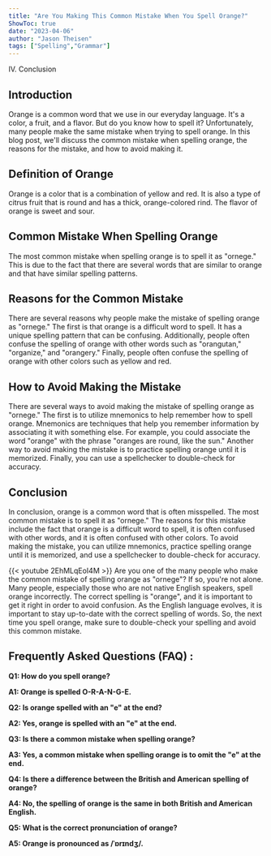 ```yaml
---
title: "Are You Making This Common Mistake When You Spell Orange?"
ShowToc: true 
date: "2023-04-06"
author: "Jason Theisen" 
tags: ["Spelling","Grammar"]
---
```

IV. Conclusion

## Introduction

Orange is a common word that we use in our everyday language. It's a color, a fruit, and a flavor. But do you know how to spell it? Unfortunately, many people make the same mistake when trying to spell orange. In this blog post, we'll discuss the common mistake when spelling orange, the reasons for the mistake, and how to avoid making it.

## Definition of Orange

Orange is a color that is a combination of yellow and red. It is also a type of citrus fruit that is round and has a thick, orange-colored rind. The flavor of orange is sweet and sour.

## Common Mistake When Spelling Orange

The most common mistake when spelling orange is to spell it as "ornege." This is due to the fact that there are several words that are similar to orange and that have similar spelling patterns.

## Reasons for the Common Mistake

There are several reasons why people make the mistake of spelling orange as "ornege." The first is that orange is a difficult word to spell. It has a unique spelling pattern that can be confusing. Additionally, people often confuse the spelling of orange with other words such as "orangutan," "organize," and "orangery." Finally, people often confuse the spelling of orange with other colors such as yellow and red.

## How to Avoid Making the Mistake

There are several ways to avoid making the mistake of spelling orange as "ornege." The first is to utilize mnemonics to help remember how to spell orange. Mnemonics are techniques that help you remember information by associating it with something else. For example, you could associate the word "orange" with the phrase "oranges are round, like the sun." Another way to avoid making the mistake is to practice spelling orange until it is memorized. Finally, you can use a spellchecker to double-check for accuracy.

## Conclusion

In conclusion, orange is a common word that is often misspelled. The most common mistake is to spell it as "ornege." The reasons for this mistake include the fact that orange is a difficult word to spell, it is often confused with other words, and it is often confused with other colors. To avoid making the mistake, you can utilize mnemonics, practice spelling orange until it is memorized, and use a spellchecker to double-check for accuracy.

{{< youtube 2EhMLqEoI4M >}} 
Are you one of the many people who make the common mistake of spelling orange as "ornege"? If so, you're not alone. Many people, especially those who are not native English speakers, spell orange incorrectly. The correct spelling is "orange", and it is important to get it right in order to avoid confusion. As the English language evolves, it is important to stay up-to-date with the correct spelling of words. So, the next time you spell orange, make sure to double-check your spelling and avoid this common mistake.

## Frequently Asked Questions (FAQ) :
**Q1: How do you spell orange?**

**A1: Orange is spelled O-R-A-N-G-E.**

**Q2: Is orange spelled with an "e" at the end?**

**A2: Yes, orange is spelled with an "e" at the end.**

**Q3: Is there a common mistake when spelling orange?**

**A3: Yes, a common mistake when spelling orange is to omit the "e" at the end.**

**Q4: Is there a difference between the British and American spelling of orange?**

**A4: No, the spelling of orange is the same in both British and American English.**

**Q5: What is the correct pronunciation of orange?**

**A5: Orange is pronounced as /ˈɒrɪndʒ/.**





